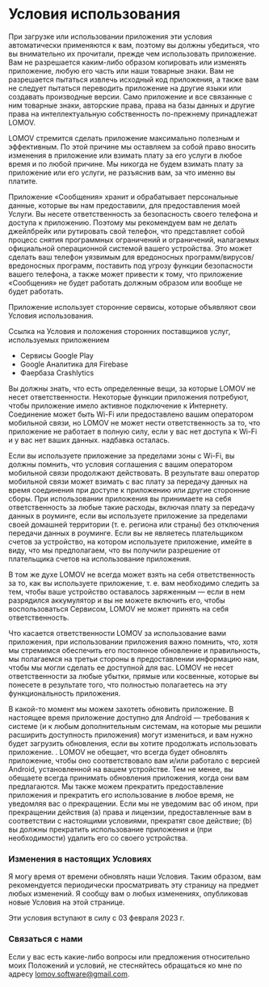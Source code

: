 # Условия использования
При загрузке или использовании приложения эти условия автоматически применяются к вам, поэтому вы должны убедиться, что вы внимательно их прочитали, прежде чем использовать приложение. Вам не разрешается каким-либо образом копировать или изменять приложение, любую его часть или наши товарные знаки. Вам не разрешается пытаться извлечь исходный код приложения, а также вам не следует пытаться переводить приложение на другие языки или создавать производные версии. Само приложение и все связанные с ним товарные знаки, авторские права, права на базы данных и другие права на интеллектуальную собственность по-прежнему принадлежат LOMOV.

LOMOV стремится сделать приложение максимально полезным и эффективным. По этой причине мы оставляем за собой право вносить изменения в приложение или взимать плату за его услуги в любое время и по любой причине. Мы никогда не будем взимать плату за приложение или его услуги, не разъяснив вам, за что именно вы платите.

Приложение «Сообщения» хранит и обрабатывает персональные данные, которые вы нам предоставили, для предоставления моей Услуги. Вы несете ответственность за безопасность своего телефона и доступа к приложению. Поэтому мы рекомендуем вам не делать джейлбрейк или рутировать свой телефон, что представляет собой процесс снятия программных ограничений и ограничений, налагаемых официальной операционной системой вашего устройства. Это может сделать ваш телефон уязвимым для вредоносных программ/вирусов/вредоносных программ, поставить под угрозу функции безопасности вашего телефона, а также может привести к тому, что приложение «Сообщения» не будет работать должным образом или вообще не будет работать.

Приложение использует сторонние сервисы, которые объявляют свои Условия использования.

Ссылка на Условия и положения сторонних поставщиков услуг, используемых приложением

- Сервисы Google Play
- Google Аналитика для Firebase
- Фаербаза Crashlytics

Вы должны знать, что есть определенные вещи, за которые LOMOV не несет ответственности. Некоторые функции приложения потребуют, чтобы приложение имело активное подключение к Интернету. Соединение может быть Wi-Fi или предоставлено вашим оператором мобильной связи, но LOMOV не может нести ответственность за то, что приложение не работает в полную силу, если у вас нет доступа к Wi-Fi и у вас нет ваших данных. надбавка осталась.

Если вы используете приложение за пределами зоны с Wi-Fi, вы должны помнить, что условия соглашения с вашим оператором мобильной связи продолжают действовать. В результате ваш оператор мобильной связи может взимать с вас плату за передачу данных на время соединения при доступе к приложению или другие сторонние сборы. При использовании приложения вы принимаете на себя ответственность за любые такие расходы, включая плату за передачу данных в роуминге, если вы используете приложение за пределами своей домашней территории (т. е. региона или страны) без отключения передачи данных в роуминге. Если вы не являетесь плательщиком счетов за устройство, на котором используете приложение, имейте в виду, что мы предполагаем, что вы получили разрешение от плательщика счетов на использование приложения.

В том же духе LOMOV не всегда может взять на себя ответственность за то, как вы используете приложение, т. е. вам необходимо следить за тем, чтобы ваше устройство оставалось заряженным — если в нем разрядился аккумулятор и вы не можете включить его, чтобы воспользоваться Сервисом, LOMOV не может принять на себя ответственность.

Что касается ответственности LOMOV за использование вами приложения, при использовании приложения важно помнить, что, хотя мы стремимся обеспечить его постоянное обновление и правильность, мы полагаемся на третьи стороны в предоставлении информацию нам, чтобы мы могли сделать ее доступной для вас. LOMOV не несет ответственности за любые убытки, прямые или косвенные, которые вы понесете в результате того, что полностью полагаетесь на эту функциональность приложения.

В какой-то момент мы можем захотеть обновить приложение. В настоящее время приложение доступно для Android — требования к системе (и к любым дополнительным системам, на которые мы решили расширить доступность приложения) могут измениться, и вам нужно будет загрузить обновления, если вы хотите продолжать использовать приложение. . LOMOV не обещает, что всегда будет обновлять приложение, чтобы оно соответствовало вам и/или работало с версией Android, установленной на вашем устройстве. Тем не менее, вы обещаете всегда принимать обновления приложения, когда они вам предлагаются. Мы также можем прекратить предоставление приложения и прекратить его использование в любое время, не уведомляя вас о прекращении. Если мы не уведомим вас об ином, при прекращении действия (а) права и лицензии, предоставленные вам в соответствии с настоящими условиями, прекратят свое действие; (b) вы должны прекратить использование приложения и (при необходимости) удалить его со своего устройства.

### Изменения в настоящих Условиях

Я могу время от времени обновлять наши Условия. Таким образом, вам рекомендуется периодически просматривать эту страницу на предмет любых изменений. Я сообщу вам о любых изменениях, опубликовав новые Условия на этой странице.

Эти условия вступают в силу с 03 февраля 2023 г.

### Связаться с нами

Если у вас есть какие-либо вопросы или предложения относительно моих Положений и условий, не стесняйтесь обращаться ко мне по адресу lomov.software@gmail.com.
